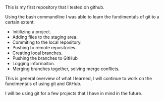 This is my first repository that I tested on github. 

Using the bash commandline I was able to learn the fundimentals of git to a certain extent:

- Initilizing a project.
- Adding files to the staging area.
- Commiting to the local repository.
- Pushing to remote repositories.
- Creating local branches.
- Pushing the branches to GitHub
- Logging informaiton.
- Merging branches together, solving merge conflicts.

This is general overview of what I learned, I will continue to work on the fundimentals of using git and GitHub. 

I will be using git for a few projects that I have in mind in the future.

